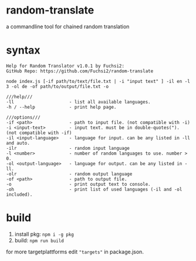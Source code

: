 # random-translate
a commandline tool for chained random translation

# syntax

```
Help for Random Translator v1.0.1 by Fuchsi2:
GitHub Repo: https://github.com/Fuchsi2/random-translate

node index.js [-if path/to/text/file.txt | -i "input text" ] -il en -l 3 -ol de -of path/to/output/file.txt -o

///help///
-ll                     - list all available languages.
-h / --help             - print help page.

///options///
-if <path>              - path to input file. (not compatible with -i)
-i <input-text>         - input text. must be in double-quotes("). (not compatible with -if)
-il <input-language>    - language for input. can be any listed in -ll and auto.
-ilr                    - random input language
-l <number>             - number of random languages to use. number > 0.
-ol <output-language>   - language for output. can be any listed in -ll.
-olr                    - random output language
-of <path>              - path to output file.
-o                      - print output text to console.
-oh                     - print list of used languages (-il and -ol included).
```

# build
1. install pkg: `npm i -g pkg`
2. build: `npm run build`

for more targetplattforms edit `"targets"` in package.json.
